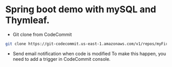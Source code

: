 # Spring boot demo with mySQL and Thymleaf.

* Git clone from CodeCommit
```bash
git clone https://git-codecommit.us-east-1.amazonaws.com/v1/repos/myFirstRepo
```

* Send email notification when code is modified
  To make this happen, you need to add a trigger in CodeCommit console.
